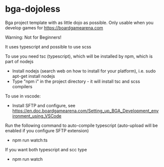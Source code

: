 # bga-dojoless
Bga project template with as little dojo as possible.
Only usable when you develop games for https://boardgamearena.com

Warning: Not for Beginners!

It uses typescript and possible to use scss

To use you need tsc (typescript), which will be installed by npm, which is part of nodejs
* Install nodejs (search web on how to install for your platform), i.e. sudo apt-get install nodejs
* Type "npm i" in the project directory - it will install tsc and scss compilers

To use in vscode:
* Install SFTP and configure, see https://en.doc.boardgamearena.com/Setting_up_BGA_Development_environment_using_VSCode

Run the following command to auto-compile typescript (auto-upload will be enabled if you configure SFTP extension)
* npm run watch:ts

If you want both typescript and scc type
* npm run watch

